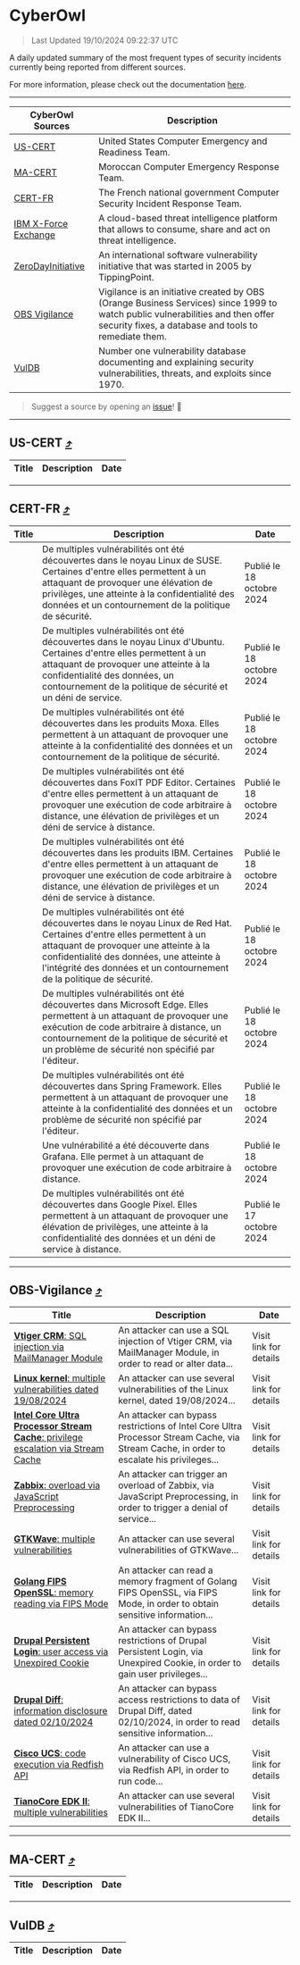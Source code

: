 
 <div id='top'></div>

# CyberOwl

 > Last Updated 19/10/2024 09:22:37 UTC
 
 A daily updated summary of the most frequent types of security incidents currently being reported from different sources.
 
 For more information, please check out the documentation [here](./docs/README.md).
 
 ---
 |CyberOwl Sources|Description|
 |---|---|
 |[US-CERT](#us-cert-arrow_heading_up)|United States Computer Emergency and Readiness Team.|
 |[MA-CERT](#ma-cert-arrow_heading_up)|Moroccan Computer Emergency Response Team.|
 |[CERT-FR](#cert-fr-arrow_heading_up)|The French national government Computer Security Incident Response Team.|
 |[IBM X-Force Exchange](#ibmcloud-arrow_heading_up)|A cloud-based threat intelligence platform that allows to consume, share and act on threat intelligence.|
 |[ZeroDayInitiative](#zerodayinitiative-arrow_heading_up)|An international software vulnerability initiative that was started in 2005 by TippingPoint.|
 |[OBS Vigilance](#obs-vigilance-arrow_heading_up)|Vigilance is an initiative created by OBS (Orange Business Services) since 1999 to watch public vulnerabilities and then offer security fixes, a database and tools to remediate them.|
 |[VulDB](#vuldb-arrow_heading_up)|Number one vulnerability database documenting and explaining security vulnerabilities, threats, and exploits since 1970.|
 
 > Suggest a source by opening an [issue](https://github.com/karimhabush/cyberowl/issues)! :raised_hands:
 ---

## US-CERT [:arrow_heading_up:](#cyberowl)

 |Title|Description|Date|
 |---|---|---|
 
 ---

## CERT-FR [:arrow_heading_up:](#cyberowl)

 |Title|Description|Date|
 |---|---|---|
 |[](https://www.cert.ssi.gouv.fr/avis/CERTFR-2024-AVI-0907/)|De multiples vulnérabilités ont été découvertes dans le noyau Linux de SUSE. Certaines d'entre elles permettent à un attaquant de provoquer une élévation de privilèges, une atteinte à la confidentialité des données et un contournement de la politique de sécurité.|Publié le 18 octobre 2024|
 |[](https://www.cert.ssi.gouv.fr/avis/CERTFR-2024-AVI-0906/)|De multiples vulnérabilités ont été découvertes dans le noyau Linux d'Ubuntu. Certaines d'entre elles permettent à un attaquant de provoquer une atteinte à la confidentialité des données, un contournement de la politique de sécurité et un déni de service.|Publié le 18 octobre 2024|
 |[](https://www.cert.ssi.gouv.fr/avis/CERTFR-2024-AVI-0905/)|De multiples vulnérabilités ont été découvertes dans les produits Moxa. Elles permettent à un attaquant de provoquer une atteinte à la confidentialité des données et un contournement de la politique de sécurité.|Publié le 18 octobre 2024|
 |[](https://www.cert.ssi.gouv.fr/avis/CERTFR-2024-AVI-0904/)|De multiples vulnérabilités ont été découvertes dans FoxIT PDF Editor. Certaines d'entre elles permettent à un attaquant de provoquer une exécution de code arbitraire à distance, une élévation de privilèges et un déni de service à distance.|Publié le 18 octobre 2024|
 |[](https://www.cert.ssi.gouv.fr/avis/CERTFR-2024-AVI-0903/)|De multiples vulnérabilités ont été découvertes dans les produits IBM. Certaines d'entre elles permettent à un attaquant de provoquer une exécution de code arbitraire à distance, une élévation de privilèges et un déni de service à distance.|Publié le 18 octobre 2024|
 |[](https://www.cert.ssi.gouv.fr/avis/CERTFR-2024-AVI-0902/)|De multiples vulnérabilités ont été découvertes dans le noyau Linux de Red Hat. Certaines d'entre elles permettent à un attaquant de provoquer une atteinte à la confidentialité des données, une atteinte à l'intégrité des données et un contournement de la politique de sécurité.|Publié le 18 octobre 2024|
 |[](https://www.cert.ssi.gouv.fr/avis/CERTFR-2024-AVI-0901/)|De multiples vulnérabilités ont été découvertes dans Microsoft Edge. Elles permettent à un attaquant de provoquer une exécution de code arbitraire à distance, un contournement de la politique de sécurité et un problème de sécurité non spécifié par l'éditeur.|Publié le 18 octobre 2024|
 |[](https://www.cert.ssi.gouv.fr/avis/CERTFR-2024-AVI-0900/)|De multiples vulnérabilités ont été découvertes dans Spring Framework. Elles permettent à un attaquant de provoquer une atteinte à la confidentialité des données et un problème de sécurité non spécifié par l'éditeur.|Publié le 18 octobre 2024|
 |[](https://www.cert.ssi.gouv.fr/avis/CERTFR-2024-AVI-0899/)|Une vulnérabilité a été découverte dans Grafana. Elle permet à un attaquant de provoquer une exécution de code arbitraire à distance.|Publié le 18 octobre 2024|
 |[](https://www.cert.ssi.gouv.fr/avis/CERTFR-2024-AVI-0898/)|De multiples vulnérabilités ont été découvertes dans Google Pixel. Elles permettent à un attaquant de provoquer une élévation de privilèges, une atteinte à la confidentialité des données et un déni de service à distance.|Publié le 17 octobre 2024|
 
 ---

## OBS-Vigilance [:arrow_heading_up:](#cyberowl)

 |Title|Description|Date|
 |---|---|---|
 |[<a href="https://vigilance.fr/vulnerability/Vtiger-CRM-SQL-injection-via-MailManager-Module-44968" class="noirorange"><b>Vtiger CRM</b>: SQL injection via MailManager Module</a>](https://vigilance.fr/vulnerability/Vtiger-CRM-SQL-injection-via-MailManager-Module-44968)|An attacker can use a SQL injection of Vtiger CRM, via MailManager Module, in order to read or alter data...|Visit link for details|
 |[<a href="https://vigilance.fr/vulnerability/Linux-kernel-multiple-vulnerabilities-dated-19-08-2024-44967" class="noirorange"><b>Linux kernel</b>: multiple vulnerabilities dated 19/08/2024</a>](https://vigilance.fr/vulnerability/Linux-kernel-multiple-vulnerabilities-dated-19-08-2024-44967)|An attacker can use several vulnerabilities of the Linux kernel, dated 19/08/2024...|Visit link for details|
 |[<a href="https://vigilance.fr/vulnerability/Intel-Core-Ultra-Processor-Stream-Cache-privilege-escalation-via-Stream-Cache-44964" class="noirorange"><b>Intel Core Ultra Processor Stream Cache</b>: privilege escalation via Stream Cache</a>](https://vigilance.fr/vulnerability/Intel-Core-Ultra-Processor-Stream-Cache-privilege-escalation-via-Stream-Cache-44964)|An attacker can bypass restrictions of Intel Core Ultra Processor Stream Cache, via Stream Cache, in order to escalate his privileges...|Visit link for details|
 |[<a href="https://vigilance.fr/vulnerability/Zabbix-overload-via-JavaScript-Preprocessing-45287" class="noirorange"><b>Zabbix</b>: overload via JavaScript Preprocessing</a>](https://vigilance.fr/vulnerability/Zabbix-overload-via-JavaScript-Preprocessing-45287)|An attacker can trigger an overload of Zabbix, via JavaScript Preprocessing, in order to trigger a denial of service...|Visit link for details|
 |[<a href="https://vigilance.fr/vulnerability/GTKWave-multiple-vulnerabilities-43321" class="noirorange"><b>GTKWave</b>: multiple vulnerabilities</a>](https://vigilance.fr/vulnerability/GTKWave-multiple-vulnerabilities-43321)|An attacker can use several vulnerabilities of GTKWave...|Visit link for details|
 |[<a href="https://vigilance.fr/vulnerability/Golang-FIPS-OpenSSL-memory-reading-via-FIPS-Mode-45283" class="noirorange"><b>Golang FIPS OpenSSL</b>: memory reading via FIPS Mode</a>](https://vigilance.fr/vulnerability/Golang-FIPS-OpenSSL-memory-reading-via-FIPS-Mode-45283)|An attacker can read a memory fragment of Golang FIPS OpenSSL, via FIPS Mode, in order to obtain sensitive information...|Visit link for details|
 |[<a href="https://vigilance.fr/vulnerability/Drupal-Persistent-Login-user-access-via-Unexpired-Cookie-45280" class="noirorange"><b>Drupal Persistent Login</b>: user access via Unexpired Cookie</a>](https://vigilance.fr/vulnerability/Drupal-Persistent-Login-user-access-via-Unexpired-Cookie-45280)|An attacker can bypass restrictions of Drupal Persistent Login, via Unexpired Cookie, in order to gain user privileges...|Visit link for details|
 |[<a href="https://vigilance.fr/vulnerability/Drupal-Diff-information-disclosure-dated-02-10-2024-45278" class="noirorange"><b>Drupal Diff</b>: information disclosure dated 02/10/2024</a>](https://vigilance.fr/vulnerability/Drupal-Diff-information-disclosure-dated-02-10-2024-45278)|An attacker can bypass access restrictions to data of Drupal Diff, dated 02/10/2024, in order to read sensitive information...|Visit link for details|
 |[<a href="https://vigilance.fr/vulnerability/Cisco-UCS-code-execution-via-Redfish-API-45274" class="noirorange"><b>Cisco UCS</b>: code execution via Redfish API</a>](https://vigilance.fr/vulnerability/Cisco-UCS-code-execution-via-Redfish-API-45274)|An attacker can use a vulnerability of Cisco UCS, via Redfish API, in order to run code...|Visit link for details|
 |[<a href="https://vigilance.fr/vulnerability/TianoCore-EDK-II-multiple-vulnerabilities-43314" class="noirorange"><b>TianoCore EDK II</b>: multiple vulnerabilities</a>](https://vigilance.fr/vulnerability/TianoCore-EDK-II-multiple-vulnerabilities-43314)|An attacker can use several vulnerabilities of TianoCore EDK II...|Visit link for details|
 
 ---

## MA-CERT [:arrow_heading_up:](#cyberowl)

 |Title|Description|Date|
 |---|---|---|
 
 ---

## VulDB [:arrow_heading_up:](#cyberowl)

 |Title|Description|Date|
 |---|---|---|
 
